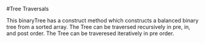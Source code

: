 #Tree Traversals

This binaryTree has a construct method which constructs a balanced binary tree from a sorted array.
The Tree can be traversed recursively in pre, in, and post order.
The Tree can be traveresed iteratively in pre order.